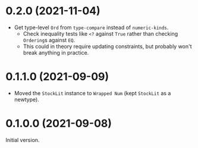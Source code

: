 # 0.2.0 (2021-11-04)

* Get type-level `Ord` from `type-compare` instead of `numeric-kinds`.
  * Check inequality tests like `<?` against `True` rather than checking
    `Ordering`s against `EQ`.
  * This could in theory require updating constraints, but probably won't break
    anything in practice.

# 0.1.1.0 (2021-09-09)

* Moved the `StockLit` instance to `Wrapped Num` (kept `StockLit` as a newtype).

# 0.1.0.0 (2021-09-08)

Initial version.
